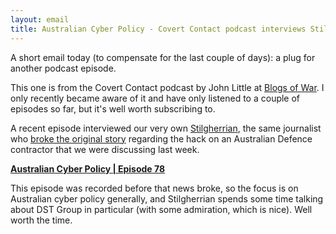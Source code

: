 ```yaml
---
layout: email
title: Australian Cyber Policy - Covert Contact podcast interviews Stilgherrian
---
```


A short email today (to compensate for the last couple of days): a plug for another podcast episode. 

This one is from the Covert Contact podcast by John Little at [Blogs of War](https://blogsofwar.com/covert-contact-the-blogs-of-war-national-security-podcast/). I only recently became aware of it and have only listened to a couple of episodes so far, but it's well worth subscribing to.

A recent episode interviewed our very own [Stilgherrian](https://twitter.com/stilgherrian), the same journalist who [broke the original story](http://www.zdnet.com/article/secret-f-35-p-8-c-130-data-stolen-in-australian-defence-contractor-hack/) regarding the hack on an Australian Defence contractor that we were discussing last week.

[**Australian Cyber Policy | Episode 78**](https://overcast.fm/+Doi6HA0po)

This episode was recorded before that news broke, so the focus is on Australian cyber policy generally, and Stilgherrian spends some time talking about DST Group in particular (with some admiration, which is nice). Well worth the time.